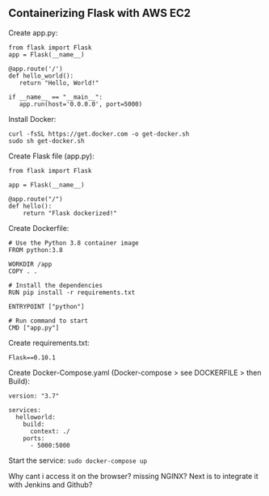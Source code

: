 ## Containerizing Flask with AWS EC2

Create app.py:
```
from flask import Flask
app = Flask(__name__)

@app.route('/')
def hello_world():
   return "Hello, World!"

if __name__ == "__main__":
   app.run(host='0.0.0.0', port=5000)
```

Install Docker:
```
curl -fsSL https://get.docker.com -o get-docker.sh
sudo sh get-docker.sh
```

Create Flask file (app.py):
```
from flask import Flask

app = Flask(__name__)

@app.route("/")
def hello():
    return "Flask dockerized!"
```

Create Dockerfile:
```
# Use the Python 3.8 container image
FROM python:3.8

WORKDIR /app
COPY . .

# Install the dependencies
RUN pip install -r requirements.txt

ENTRYPOINT ["python"]

# Run command to start
CMD ["app.py"]
```

Create requirements.txt:
```
Flask==0.10.1
```

Create Docker-Compose.yaml (Docker-compose > see DOCKERFILE > then Build):
```
version: "3.7"

services:
  helloworld:
    build:
      context: ./
    ports:
      - 5000:5000
```

Start the service:
```sudo docker-compose up```

Why cant i access it on the browser? missing NGINX?
Next is to integrate it with Jenkins and Github?

